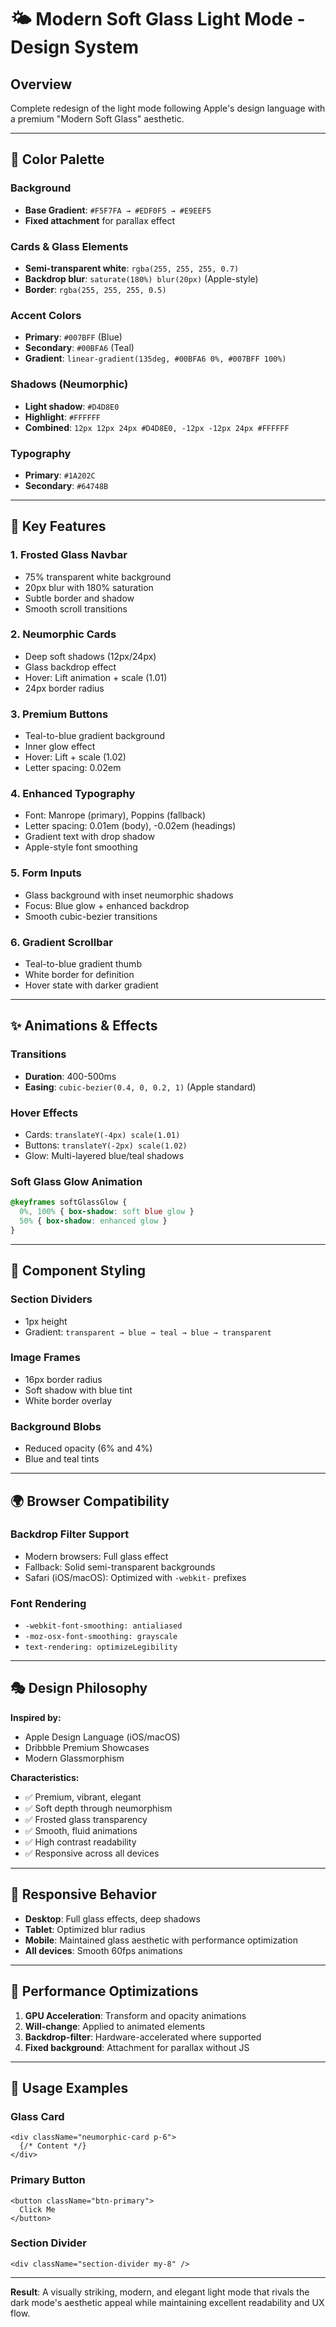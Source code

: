 # 🌤️ Modern Soft Glass Light Mode - Design System

## Overview
Complete redesign of the light mode following Apple's design language with a premium "Modern Soft Glass" aesthetic.

---

## 🎨 Color Palette

### Background
- **Base Gradient**: `#F5F7FA → #EDF0F5 → #E9EEF5`
- **Fixed attachment** for parallax effect

### Cards & Glass Elements
- **Semi-transparent white**: `rgba(255, 255, 255, 0.7)`
- **Backdrop blur**: `saturate(180%) blur(20px)` (Apple-style)
- **Border**: `rgba(255, 255, 255, 0.5)`

### Accent Colors
- **Primary**: `#007BFF` (Blue)
- **Secondary**: `#00BFA6` (Teal)
- **Gradient**: `linear-gradient(135deg, #00BFA6 0%, #007BFF 100%)`

### Shadows (Neumorphic)
- **Light shadow**: `#D4D8E0`
- **Highlight**: `#FFFFFF`
- **Combined**: `12px 12px 24px #D4D8E0, -12px -12px 24px #FFFFFF`

### Typography
- **Primary**: `#1A202C`
- **Secondary**: `#64748B`

---

## 🎯 Key Features

### 1. **Frosted Glass Navbar**
- 75% transparent white background
- 20px blur with 180% saturation
- Subtle border and shadow
- Smooth scroll transitions

### 2. **Neumorphic Cards**
- Deep soft shadows (12px/24px)
- Glass backdrop effect
- Hover: Lift animation + scale (1.01)
- 24px border radius

### 3. **Premium Buttons**
- Teal-to-blue gradient background
- Inner glow effect
- Hover: Lift + scale (1.02)
- Letter spacing: 0.02em

### 4. **Enhanced Typography**
- Font: Manrope (primary), Poppins (fallback)
- Letter spacing: 0.01em (body), -0.02em (headings)
- Gradient text with drop shadow
- Apple-style font smoothing

### 5. **Form Inputs**
- Glass background with inset neumorphic shadows
- Focus: Blue glow + enhanced backdrop
- Smooth cubic-bezier transitions

### 6. **Gradient Scrollbar**
- Teal-to-blue gradient thumb
- White border for definition
- Hover state with darker gradient

---

## ✨ Animations & Effects

### Transitions
- **Duration**: 400-500ms
- **Easing**: `cubic-bezier(0.4, 0, 0.2, 1)` (Apple standard)

### Hover Effects
- Cards: `translateY(-4px) scale(1.01)`
- Buttons: `translateY(-2px) scale(1.02)`
- Glow: Multi-layered blue/teal shadows

### Soft Glass Glow Animation
```css
@keyframes softGlassGlow {
  0%, 100% { box-shadow: soft blue glow }
  50% { box-shadow: enhanced glow }
}
```

---

## 📐 Component Styling

### Section Dividers
- 1px height
- Gradient: `transparent → blue → teal → blue → transparent`

### Image Frames
- 16px border radius
- Soft shadow with blue tint
- White border overlay

### Background Blobs
- Reduced opacity (6% and 4%)
- Blue and teal tints

---

## 🌍 Browser Compatibility

### Backdrop Filter Support
- Modern browsers: Full glass effect
- Fallback: Solid semi-transparent backgrounds
- Safari (iOS/macOS): Optimized with `-webkit-` prefixes

### Font Rendering
- `-webkit-font-smoothing: antialiased`
- `-moz-osx-font-smoothing: grayscale`
- `text-rendering: optimizeLegibility`

---

## 🎭 Design Philosophy

**Inspired by:**
- Apple Design Language (iOS/macOS)
- Dribbble Premium Showcases
- Modern Glassmorphism

**Characteristics:**
- ✅ Premium, vibrant, elegant
- ✅ Soft depth through neumorphism
- ✅ Frosted glass transparency
- ✅ Smooth, fluid animations
- ✅ High contrast readability
- ✅ Responsive across all devices

---

## 📱 Responsive Behavior

- **Desktop**: Full glass effects, deep shadows
- **Tablet**: Optimized blur radius
- **Mobile**: Maintained glass aesthetic with performance optimization
- **All devices**: Smooth 60fps animations

---

## 🚀 Performance Optimizations

1. **GPU Acceleration**: Transform and opacity animations
2. **Will-change**: Applied to animated elements
3. **Backdrop-filter**: Hardware-accelerated where supported
4. **Fixed background**: Attachment for parallax without JS

---

## 📝 Usage Examples

### Glass Card
```tsx
<div className="neumorphic-card p-6">
  {/* Content */}
</div>
```

### Primary Button
```tsx
<button className="btn-primary">
  Click Me
</button>
```

### Section Divider
```tsx
<div className="section-divider my-8" />
```

---

**Result**: A visually striking, modern, and elegant light mode that rivals the dark mode's aesthetic appeal while maintaining excellent readability and UX flow.
